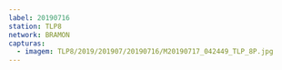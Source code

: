 ```yaml
---
label: 20190716
station: TLP8
network: BRAMON
capturas:
  - imagem: TLP8/2019/201907/20190716/M20190717_042449_TLP_8P.jpg
---
```

